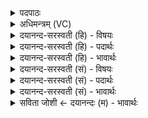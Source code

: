 <details><summary>पदपाठः</summary>

यत्। अ॒ग्ने॒। कानि॑। कानि॑। चि॒त्। आ। ते॒। दारु॑णि। द॒ध्मसि॑। सर्व॑म्। तत्। अ॒स्तु॒। ते॒। घृ॒तम्। तत्। जु॒ष॒स्व॒। य॒वि॒ष्ठ्य॒। ७३।
</details>

<details><summary>अधिमन्त्रम् (VC)</summary>

- अग्निर्देवता
- जमदग्निर्ऋषिः
- निचृदनुष्टुप्
- गान्धारः
</details>

<details><summary>दयानन्द-सरस्वती (हि) - विषयः</summary>

फिर स्त्रीपुरुषों के प्रति सम्बन्धी लोग क्या-क्या प्रतिज्ञा करें और करावें, यह विषय अगले मन्त्र में कहा है ॥
</details>

<details><summary>दयानन्द-सरस्वती (हि) - पदार्थः</summary>

पदार्थान्वयभाषाः -  हे (यविष्ठ्य) अत्यन्त युवावस्था को प्राप्त हुए (अग्ने) अग्नि के समान तेजस्वी विद्वान् पुरुष वा स्त्री ! आप जैसे (कानि कानिचित्) कोई-कोई भी वस्तु (ते) तेरी हैं, वे हम लोग (दारुणि) काष्ठ के पात्र में (आ दध्मसि) धारण करें (यत्) जो कुछ हमारी चीज है (तत्) सो (सर्वम्) सब (ते) तेरी (अस्तु) होवे, जो हमारा (घृतम्) घृतादि उत्तम पदार्थ है, (तत्) उस को तू (जुषस्व) सेवन कर। जो कुछ तेरा पदार्थ है, सो सब हमारा हो, जो तेरा घृतादि पदार्थ है, उसको हम ग्रहण करें ॥७३ ॥
</details>

<details><summary>दयानन्द-सरस्वती (हि) - भावार्थः</summary>

भावार्थभाषाः -  ब्रह्मचारी आदि मनुष्य अपने सब पदार्थ सब के उपकार के लिये रक्खें, किन्तु ईर्ष्या से आपस में कभी भेद न करें, जिस से सब के लिये सब सुखों की वृद्धि होवे और विघ्न न उठें। इसी प्रकार स्त्री-पुरुष भी परस्पर वर्त्तें ॥७३ ॥
</details>

<details><summary>दयानन्द-सरस्वती (सं) - विषयः</summary>

पुनः स्त्रीपुरुषौ प्रति सम्बन्धिनः किं किं प्रतिजानीरन्नित्याह ॥
</details>

<details><summary>दयानन्द-सरस्वती (सं) - पदार्थः</summary>

पदार्थान्वयभाषाः -  हे यविष्ठ्याग्ने विद्वान् पते स्त्रि वा ! यथा कानि कानिचिद्वस्तूनि ते सन्ति, तद्वद्वयं दारुण्यादध्मसि। यदस्माकं वस्त्वस्ति तत्सर्वं तेऽस्तु यदस्माकं घृतं तत्त्वं जुषस्व। यत्ते वस्त्वस्ति तत्सर्वमस्माकमस्तु, यत्ते घृतादिकं वस्त्वस्ति तद्वयं गृह्णीमः ॥७३ ॥
</details>

<details><summary>दयानन्द-सरस्वती (सं) - भावार्थः</summary>

भावार्थभाषाः -  ब्रह्मचर्यादिभिर्मनुष्यैः स्वकीयाः सर्वे पदार्थाः सर्वार्था निधातव्याः। न कदाचिदीर्ष्यया परस्परं भेत्तव्यम्, यतः सर्वेषां सर्वाणि सुखानि वर्धेरन्, विघ्नाश्च नोत्तिष्ठेरन्नेवं स्त्रीपुरुषावपि परस्परं वर्त्तेयाताम् ॥७३ ॥
</details>

<details><summary>सविता जोशी ← दयानन्दः (म) - भावार्थः</summary>

भावार्थभाषाः -  ब्रह्मचारी माणसांनी आपल्याजवळील सर्व पदार्थांनी सर्वांवर उपकार करावा. ईर्षेने आपापसात कधीही भेदभाव करू नये. ज्यामुळे सर्वांच्या सुखाची वृद्धी व्हावी व विघ्न निर्माण होऊ नये अशा प्रकारेच स्त्री-पुरुषांनीही परस्पर वागावे.
</details>